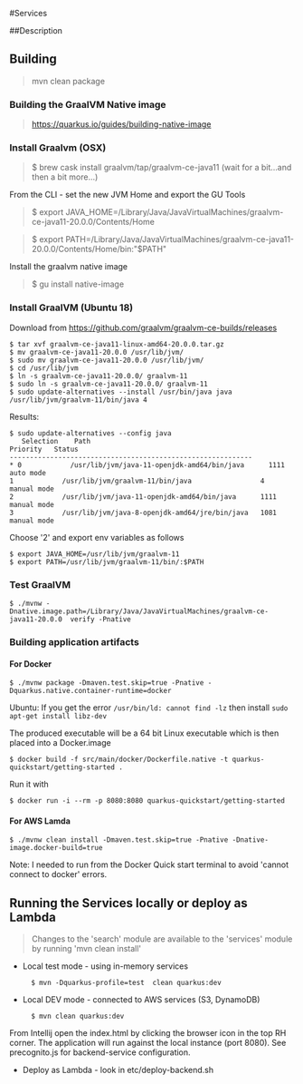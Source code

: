 #Services

##Description

## Building

> mvn clean package

### Building the GraalVM Native image

> https://quarkus.io/guides/building-native-image

### Install Graalvm (OSX)
> $ brew cask install graalvm/tap/graalvm-ce-java11 (wait for a bit...and then a bit more...)

From the CLI - set the new JVM Home and export the GU Tools<br>
> $ export JAVA_HOME=/Library/Java/JavaVirtualMachines/graalvm-ce-java11-20.0.0/Contents/Home

> $ export PATH=/Library/Java/JavaVirtualMachines/graalvm-ce-java11-20.0.0/Contents/Home/bin:"$PATH"

Install the graalvm native image

> $ gu install native-image


### Install GraalVM (Ubuntu 18)

Download from https://github.com/graalvm/graalvm-ce-builds/releases

    $ tar xvf graalvm-ce-java11-linux-amd64-20.0.0.tar.gz
    $ mv graalvm-ce-java11-20.0.0 /usr/lib/jvm/
    $ sudo mv graalvm-ce-java11-20.0.0 /usr/lib/jvm/
    $ cd /usr/lib/jvm
    $ ln -s graalvm-ce-java11-20.0.0/ graalvm-11
    $ sudo ln -s graalvm-ce-java11-20.0.0/ graalvm-11
    $ sudo update-alternatives --install /usr/bin/java java /usr/lib/jvm/graalvm-11/bin/java 4
 
 Results:
 
    $ sudo update-alternatives --config java
       Selection    Path                                            Priority   Status
    ------------------------------------------------------------
    * 0            /usr/lib/jvm/java-11-openjdk-amd64/bin/java      1111      auto mode
    1            /usr/lib/jvm/graalvm-11/bin/java                 4         manual mode
    2            /usr/lib/jvm/java-11-openjdk-amd64/bin/java      1111      manual mode
    3            /usr/lib/jvm/java-8-openjdk-amd64/jre/bin/java   1081      manual mode
  
 Choose '2' and export env variables as follows
 
 
    $ export JAVA_HOME=/usr/lib/jvm/graalvm-11
    $ export PATH=/usr/lib/jvm/graalvm-11/bin/:$PATH

### Test GraalVM

    $ ./mvnw -Dnative.image.path=/Library/Java/JavaVirtualMachines/graalvm-ce-java11-20.0.0  verify -Pnative


### Building application artifacts
 
#### For Docker

    $ ./mvnw package -Dmaven.test.skip=true -Pnative -Dquarkus.native.container-runtime=docker

Ubuntu: If you get the error `/usr/bin/ld: cannot find -lz` then install `sudo apt-get install libz-dev`     

The produced executable will be a 64 bit Linux executable which is then placed into a Docker.image

    $ docker build -f src/main/docker/Dockerfile.native -t quarkus-quickstart/getting-started .


Run it with

    $ docker run -i --rm -p 8080:8080 quarkus-quickstart/getting-started
    
#### For AWS Lamda

    $ ./mvnw clean install -Dmaven.test.skip=true -Pnative -Dnative-image.docker-build=true

Note: I needed to run from the Docker Quick start terminal to avoid 'cannot connect to docker' errors. 

## Running the Services locally or deploy as Lambda

> Changes to the 'search' module are available to the  'services' module by running 'mvn clean install'
 
* Local test mode - using in-memory services

        $ mvn -Dquarkus-profile=test  clean quarkus:dev
    
    
 
* Local DEV mode - connected to AWS services (S3, DynamoDB)

        $ mvn clean quarkus:dev

From Intellij open the index.html by clicking the browser icon in the top RH corner. The application will run against  the local instance (port 8080).
See precognito.js for backend-service configuration. 


* Deploy as Lambda - look in etc/deploy-backend.sh
